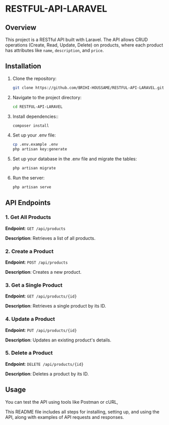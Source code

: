# RESTFUL-API-LARAVEL

## Overview
This project is a RESTful API built with Laravel. The API allows CRUD operations (Create, Read, Update, Delete) on products, where each product has attributes like `name`, `description`, and `price`.

## Installation
1. Clone the repository:
   ```bash
   git clone https://github.com/BRIHI-HOUSSAME/RESTFUL-API-LARAVEL.git

2. Navigate to the project directory:
   ```bash
   cd RESTFUL-API-LARAVEL

3. Install dependencies::
   ```bash
   composer install
   
4. Set up your .env file:
   ```bash
   cp .env.example .env
   php artisan key:generate

5. Set up your database in the .env file and migrate the tables:
   ```bash
   php artisan migrate
   
6. Run the server:
   ```bash
   php artisan serve

## API Endpoints

### 1. Get All Products
**Endpoint**: `GET /api/products`

**Description**: Retrieves a list of all products.

### 2. Create a Product
**Endpoint**: `POST /api/products`

**Description**: Creates a new product.

### 3. Get a Single Product
**Endpoint**: `GET /api/products/{id}`

**Description**: Retrieves a single product by its ID.

### 4. Update a Product
**Endpoint**: `PUT /api/products/{id}`

**Description**: Updates an existing product's details.

### 5. Delete a Product
**Endpoint**: `DELETE /api/products/{id}`

**Description**: Deletes a product by its ID.

## Usage
You can test the API using tools like Postman or cURL,

This README file includes all steps for installing, setting up, and using the API, along with examples of API requests and responses.



